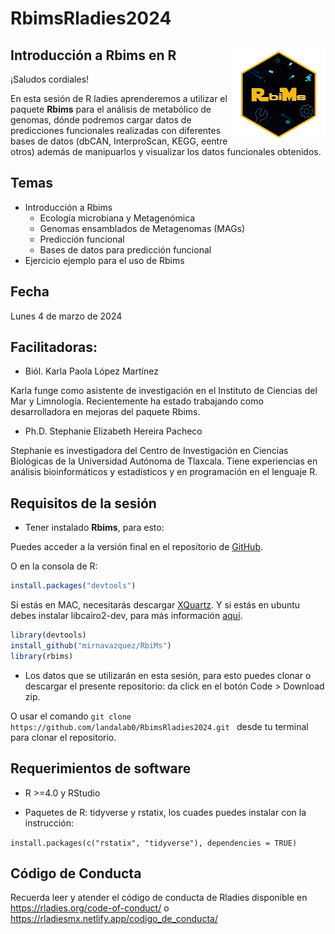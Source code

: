 # RbimsRladies2024

## Introducción a Rbims en R <img src="Slides/figures/Logo-rRbiMs.png"  width="150" height="150" align="right" />

¡Saludos cordiales!

En esta sesión de R ladies aprenderemos a utilizar el paquete **Rbims** para el análisis de metabólico de genomas, dónde podremos cargar datos de predicciones funcionales realizadas con diferentes bases de datos (dbCAN, InterproScan, KEGG, eentre otros) además de manipuarlos y  visualizar los datos funcionales obtenidos.

## Temas

+ Introducción a Rbims
  + Ecología microbiana y Metagenómica
  + Genomas ensamblados de Metagenomas (MAGs)
  + Predicción funcional
  + Bases de datos para predicción funcional
+ Ejercicio ejemplo para el uso de Rbims

## Fecha 
Lunes 4 de marzo de 2024


## Facilitadoras:

- Biól. Karla Paola López Martínez

Karla funge como asistente de investigación en el Instituto de Ciencias del Mar y Limnología. Recientemente ha estado trabajando como desarrolladora en mejoras del paquete Rbims. 

- Ph.D. Stephanie Elizabeth Hereira Pacheco

Stephanie es investigadora del Centro de Investigación en Ciencias Biológicas de la Universidad Autónoma de Tlaxcala. Tiene experiencias en análisis bioinformáticos y estadísticos y en programación en el lenguaje R. 


## Requisitos de la sesión

- Tener instalado **Rbims**, para esto:

Puedes acceder a la versión final en el repositorio de [GitHub](https://github.com/mirnavazquez/RbiMs).

O en la consola de R:

``` r
install.packages("devtools")
```

Si estás en MAC, necesitarás descargar [XQuartz](https://www.xquartz.org/). Y si estás en ubuntu debes instalar libcairo2-dev, para más información [aquí](https://stackoverflow.com/questions/51940792/r-cairo-package-installation-failed-in-ubuntu-18-04).

``` r
library(devtools)
install_github("mirnavazquez/RbiMs")
library(rbims)
```

- Los datos que se utilizarán en esta sesión, para esto puedes clonar o descargar el presente repositorio: da click en el botón Code > Download zip. 

O usar el comando `git clone https://github.com/landalab0/RbimsRladies2024.git ` desde tu terminal para clonar el repositorio.


## Requerimientos de software

+ R >=4.0 y RStudio

+ Paquetes de R: tidyverse y rstatix, los cuades puedes instalar con la instrucción:

`install.packages(c("rstatix", "tidyverse"), dependencies = TRUE)`


## Código de Conducta
Recuerda leer y atender el código de conducta de Rladies disponible en https://rladies.org/code-of-conduct/ o https://rladiesmx.netlify.app/codigo_de_conducta/

